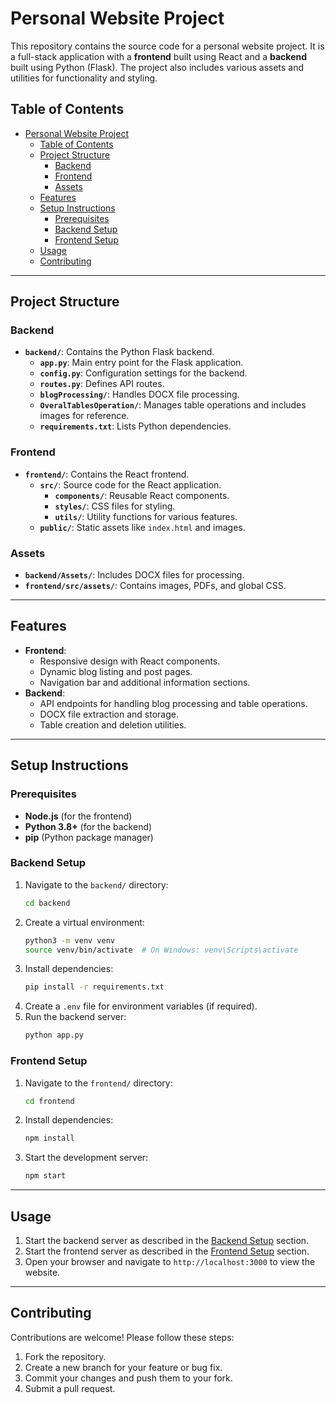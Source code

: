 # Personal Website Project

This repository contains the source code for a personal website project. It is a full-stack application with a **frontend** built using React and a **backend** built using Python (Flask). The project also includes various assets and utilities for functionality and styling.

## Table of Contents

- [Personal Website Project](#personal-website-project)
  - [Table of Contents](#table-of-contents)
  - [Project Structure](#project-structure)
    - [Backend](#backend)
    - [Frontend](#frontend)
    - [Assets](#assets)
  - [Features](#features)
  - [Setup Instructions](#setup-instructions)
    - [Prerequisites](#prerequisites)
    - [Backend Setup](#backend-setup)
    - [Frontend Setup](#frontend-setup)
  - [Usage](#usage)
  - [Contributing](#contributing)

---

## Project Structure

### Backend
- **`backend/`**: Contains the Python Flask backend.
  - **`app.py`**: Main entry point for the Flask application.
  - **`config.py`**: Configuration settings for the backend.
  - **`routes.py`**: Defines API routes.
  - **`blogProcessing/`**: Handles DOCX file processing.
  - **`OveralTablesOperation/`**: Manages table operations and includes images for reference.
  - **`requirements.txt`**: Lists Python dependencies.

### Frontend
- **`frontend/`**: Contains the React frontend.
  - **`src/`**: Source code for the React application.
    - **`components/`**: Reusable React components.
    - **`styles/`**: CSS files for styling.
    - **`utils/`**: Utility functions for various features.
  - **`public/`**: Static assets like `index.html` and images.

### Assets
- **`backend/Assets/`**: Includes DOCX files for processing.
- **`frontend/src/assets/`**: Contains images, PDFs, and global CSS.

---

## Features

- **Frontend**:
  - Responsive design with React components.
  - Dynamic blog listing and post pages.
  - Navigation bar and additional information sections.
- **Backend**:
  - API endpoints for handling blog processing and table operations.
  - DOCX file extraction and storage.
  - Table creation and deletion utilities.

---

## Setup Instructions

### Prerequisites
- **Node.js** (for the frontend)
- **Python 3.8+** (for the backend)
- **pip** (Python package manager)

### Backend Setup
1. Navigate to the `backend/` directory:
   ```bash
   cd backend
   ```
2. Create a virtual environment:
   ```bash
   python3 -m venv venv
   source venv/bin/activate  # On Windows: venv\Scripts\activate
   ```
3. Install dependencies:
   ```bash
   pip install -r requirements.txt
   ```
4. Create a `.env` file for environment variables (if required).
5. Run the backend server:
   ```bash
   python app.py
   ```

### Frontend Setup
1. Navigate to the `frontend/` directory:
   ```bash
   cd frontend
   ```
2. Install dependencies:
   ```bash
   npm install
   ```
3. Start the development server:
   ```bash
   npm start
   ```

---

## Usage

1. Start the backend server as described in the [Backend Setup](#backend-setup) section.
2. Start the frontend server as described in the [Frontend Setup](#frontend-setup) section.
3. Open your browser and navigate to `http://localhost:3000` to view the website.

---

## Contributing

Contributions are welcome! Please follow these steps:
1. Fork the repository.
2. Create a new branch for your feature or bug fix.
3. Commit your changes and push them to your fork.
4. Submit a pull request.
